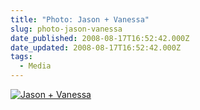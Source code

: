 ```yaml
---
title: "Photo: Jason + Vanessa"
slug: photo-jason-vanessa
date_published: 2008-08-17T16:52:42.000Z
date_updated: 2008-08-17T16:52:42.000Z
tags:
  - Media
---
```


[![Jason + Vanessa](http://farm4.static.flickr.com/3055/2771853909_71e92efc3e.jpg)](http://www.flickr.com/photos/asilentthing/2771853909/)

